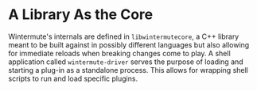 # A Library As the Core

<!-- TODO: Define the two projects build here -->
Wintermute's internals are defined in `libwintermutecore`, a C++ library meant
to be built against in possibly different languages but also allowing for
immediate reloads when breaking changes come to play. A shell application
called `wintermute-driver` serves the purpose of loading and starting a plug-in
as a standalone process. This allows for wrapping shell scripts to run and load
specific plugins.

